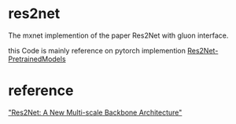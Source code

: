 # res2net
The  mxnet  implemention of the paper Res2Net with gluon interface.

this Code is mainly reference on pytorch implemention [Res2Net-PretrainedModels](https://github.com/Res2Net/Res2Net-PretrainedModels)

# reference
 ["Res2Net: A New Multi-scale Backbone Architecture"](https://arxiv.org/pdf/1904.01169.pdf)

